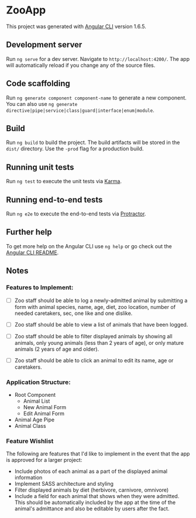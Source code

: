 # ZooApp

This project was generated with [Angular CLI](https://github.com/angular/angular-cli) version 1.6.5.

## Development server

Run `ng serve` for a dev server. Navigate to `http://localhost:4200/`. The app will automatically reload if you change any of the source files.

## Code scaffolding

Run `ng generate component component-name` to generate a new component. You can also use `ng generate directive|pipe|service|class|guard|interface|enum|module`.

## Build

Run `ng build` to build the project. The build artifacts will be stored in the `dist/` directory. Use the `-prod` flag for a production build.

## Running unit tests

Run `ng test` to execute the unit tests via [Karma](https://karma-runner.github.io).

## Running end-to-end tests

Run `ng e2e` to execute the end-to-end tests via [Protractor](http://www.protractortest.org/).

## Further help

To get more help on the Angular CLI use `ng help` or go check out the [Angular CLI README](https://github.com/angular/angular-cli/blob/master/README.md).

## Notes

### Features to Implement:

- [ ] Zoo staff should be able to log a newly-admitted animal by submitting a form with animal species, name, age, diet, zoo location, number of needed caretakers, sec, one like and one dislike.

- [ ] Zoo staff should be able to view a list of animals that have been logged.

- [ ] Zoo staff should be able to filter displayed animals by showing all animals, only young animals (less than 2 years of age), or only mature animals (2 years of age and older).

- [ ] Zoo staff should be able to click an animal to edit its name, age or caretakers.

### Application Structure:

- Root Component
  - Animal List
  - New Animal Form
  - Edit Animal Form
- Animal Age Pipe
- Animal Class

### Feature Wishlist

The following are features that I'd like to implement in the event that the app is approved for a larger project:

- Include photos of each animal as a part of the displayed animal information
- Implement SASS architecture and styling
- Filter displayed animals by diet (herbivore, carnivore, omnivore)
- Include a field for each animal that shows when they were admitted. This should be automatically included by the app at the time of the animal's admittance and also be editable by users after the fact.
